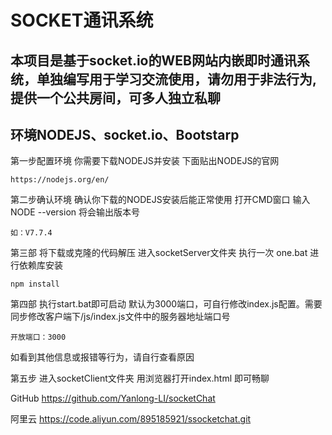# SOCKET通讯系统 #

## 本项目是基于socket.io的WEB网站内嵌即时通讯系统，单独编写用于学习交流使用，请勿用于非法行为,提供一个公共房间，可多人独立私聊 ##

## 环境NODEJS、socket.io、Bootstarp ##

第一步配置环境
你需要下载NODEJS并安装 下面贴出NODEJS的官网
 
	https://nodejs.org/en/

第二步确认环境  确认你下载的NODEJS安装后能正常使用  打开CMD窗口  输入NODE --version
将会输出版本号 
	
	如：V7.7.4

第三部 将下载或克隆的代码解压  进入socketServer文件夹  执行一次  one.bat 进行依赖库安装
	
	npm install
	
第四部  执行start.bat即可启动 默认为3000端口，可自行修改index.js配置。需要同步修改客户端下/js/index.js文件中的服务器地址端口号	

	开放端口：3000

如看到其他信息或报错等行为，请自行查看原因

第五步 进入socketClient文件夹  用浏览器打开index.html 即可畅聊

GitHub  https://github.com/Yanlong-LI/socketChat

阿里云  https://code.aliyun.com/895185921/ssocketchat.git
